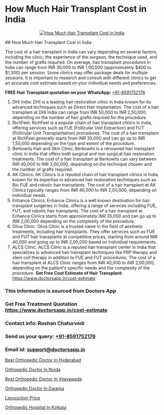 # How Much Hair Transplant Cost in India

<p align="center">
  <a href="https://doctorsapp.co.in/treatment/hair-transplant">
    <img src="https://doctorsapp.co.in/uploads/treatment_image/transplant.jpg" alt="How Much Hair Transplant Cost in India">
  </a>
</p>
## How Much Hair Transplant Cost in India

The cost of a hair transplant in India can vary depending on several factors, including the clinic, the experience of the surgeon, the technique used, and the number of grafts required. On average, hair transplant procedures in India can range from INR 30,000 to INR 1,00,000 (approximately $400 to $1,300) per session. Some clinics may offer package deals for multiple sessions. It is important to research and consult with different clinics to get an accurate cost estimate based on your individual needs and preferences.

**FREE Hair Transplant quotation on your WhatsApp:**  [+91-8591752176](https://api.whatsapp.com/send?phone=8591752176)

1) DHI India: DHI is a leading hair restoration clinic in India known for its advanced techniques such as Direct Hair Implantation. The cost of a hair transplant at DHI India can range from INR 50,000 to INR 2,50,000, depending on the number of hair grafts required for the procedure.
2) RichFeel: RichFeel is a popular chain of hair transplant clinics in India, offering services such as FUE (Follicular Unit Extraction) and FUT (Follicular Unit Transplantation) procedures. The cost of a hair transplant at RichFeel generally starts from INR 30,000 and can go up to INR 1,50,000 depending on the type and extent of the procedure.
3) Berkowits Hair and Skin Clinic: Berkowits is a renowned hair transplant clinic in India that offers both surgical and non surgical hair restoration treatments. The cost of a hair transplant at Berkowits can vary between INR 40,000 to INR 2,00,000, depending on the technique chosen and the number of grafts required.
4) AK Clinics: AK Clinics is a reputed chain of hair transplant clinics in India known for its expertise in advanced hair restoration techniques such as Bio FUE and robotic hair transplants. The cost of a hair transplant at AK Clinics typically ranges from INR 40,000 to INR 2,00,000, depending on individual needs.
5) Enhance Clinics: Enhance Clinics is a well known destination for hair transplant surgeries in India, offering a range of services including FUE, FUT, and robotic hair transplants. The cost of a hair transplant at Enhance Clinics starts from approximately INR 35,000 and can go up to INR 2,00,000 depending on the complexity of the procedure.
6) Oliva Clinic: Oliva Clinic is a trusted name in the field of aesthetic treatments, including hair transplants. They offer services such as FUE and FUT hair transplants at competitive prices, starting from around INR 40,000 and going up to INR 2,00,000 based on individual requirements.
7) ALCS Clinic: ALCS Clinic is a reputed hair transplant center in India that specializes in advanced hair transplant techniques like PRP therapy and stem cell therapy in addition to FUE and FUT procedures. The cost of a hair transplant at ALCS Clinic ranges from INR 40,000 to INR 2,00,000, depending on the patient's specific needs and the complexity of the procedure.
**Get Free Cost Estimate of Hair Transplant:** https://www.doctorsapp.in/cost-estimate

### This information is sourced from Doctors App 
### Get Free Treatment Quotation https://www.doctorsapp.in/cost-estimate
### Contact info: Roshan Chaturvedi 
### Send us your query: [+91-8591752176](https://api.whatsapp.com/send?phone=8591752176) 
### Email id: support@doctorsapp.in

[Best Orthopedic Doctor In Hyderabad](https://www.linkedin.com/pulse/best-orthopedic-doctor-hyderabad-doctorsapp-khulna-gkvqe/?lipi=urn%3Ali%3Apage%3Ad_flagship3_publishing_published%3B6s0HL1EnS62Kk1Ppug3b7A%3D%3D)

[Orthopedic Doctor In Noida](https://www.linkedin.com/pulse/orthopedic-doctor-noida-doctorsappin-hhcrc?trackingId=dx%2B348RAE2D%2By2vVJNf9YQ%3D%3D&lipi=urn%3Ali%3Apage%3Ad_flagship3_company_admin%3BcTUR6naWQkWjeA%2BR15noZQ%3D%3D)

[Best Orthopedic Doctor In Vijayawada](https://medium.com/@devenderrathi97/best-orthopedic-doctor-in-vijayawada-fa112c90f7b3)

[Orthopedic Doctor In Dwarka](https://medium.com/@akashbhatt14/orthopedic-doctor-in-dwarka-6556264b0a16)

[Liposuction Price](https://doctors-apps.github.io/doctorsapp/liposuction-price)

[Orthopedic Hospital In Kolkata](https://doctors-apps.github.io/doctorsapp/orthopedic-hospital-in-kolkata)

